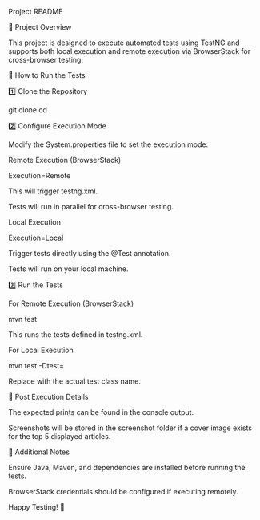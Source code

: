 Project README

📌 Project Overview

This project is designed to execute automated tests using TestNG and supports both local execution and remote execution via BrowserStack for cross-browser testing.

🚀 How to Run the Tests

1️⃣ Clone the Repository

git clone <repository-url>
cd <project-directory>

2️⃣ Configure Execution Mode

Modify the System.properties file to set the execution mode:

Remote Execution (BrowserStack)

Execution=Remote

This will trigger testng.xml.

Tests will run in parallel for cross-browser testing.

Local Execution

Execution=Local

Trigger tests directly using the @Test annotation.

Tests will run on your local machine.

3️⃣ Run the Tests

For Remote Execution (BrowserStack)

mvn test

This runs the tests defined in testng.xml.

For Local Execution

mvn test -Dtest=<TestClassName>

Replace <TestClassName> with the actual test class name.

📌 Post Execution Details

The expected prints can be found in the console output.

Screenshots will be stored in the screenshot folder if a cover image exists for the top 5 displayed articles.

📌 Additional Notes

Ensure Java, Maven, and dependencies are installed before running the tests.

BrowserStack credentials should be configured if executing remotely.

Happy Testing! 🚀